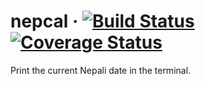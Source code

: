 # nepcal &middot; [![Build Status](https://travis-ci.org/nepcal/nepcal.svg?branch=master)](https://travis-ci.org/nepcal/nepcal) [![Coverage Status](https://coveralls.io/repos/github/nepcal/nepcal/badge.svg?branch=master&service=github)](https://coveralls.io/github/nepcal/nepcal?branch=master)

Print the current Nepali date in the terminal.
